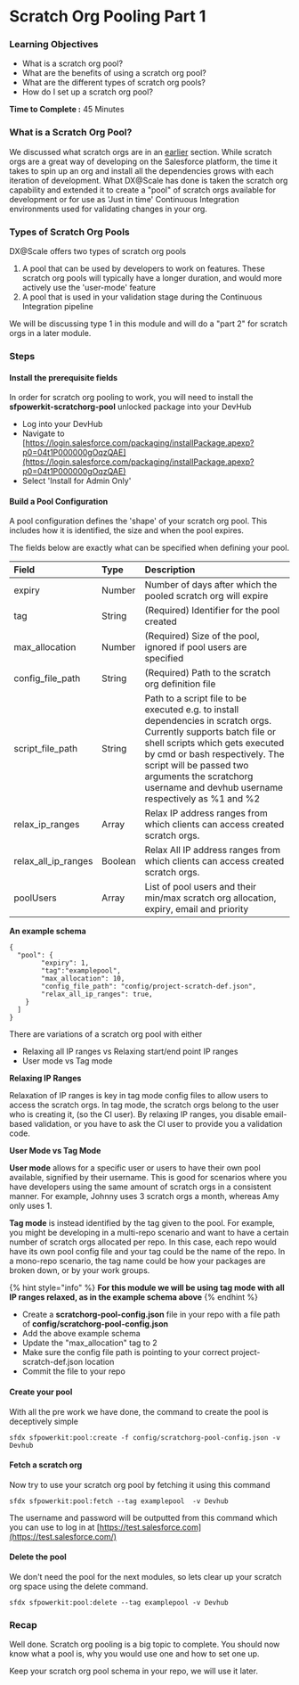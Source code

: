 # Scratch Org Pooling Part 1

### Learning Objectives

* What is a scratch org pool? 
* What are the benefits of using a scratch org pool? 
* What are the different types of scratch org pools?
* How do I set up a scratch org pool? 

**Time to Complete :** 45 Minutes

### What is a Scratch Org Pool? 

We discussed what scratch orgs are in an [earlier](4.-scratch-org-introduction.md) section. While scratch orgs are a great way of developing on the Salesforce platform, the time it takes to spin up an org and install all the dependencies grows with each iteration of development. What DX@Scale has done is taken the scratch org capability and extended it to create a "pool" of scratch orgs available for development or for use as 'Just in time' Continuous Integration environments used for validating changes in your org. 

### Types of Scratch Org Pools

DX@Scale offers two types of scratch org pools 

1. A pool that can be used by developers to work on features. These scratch org pools will typically have a longer duration, and would more actively use the 'user-mode' feature
2. A pool that is used in your validation stage during the Continuous Integration pipeline

We will be discussing type 1 in this module and will do a "part 2" for scratch orgs in a later module. 

### **Steps**

#### **Install the prerequisite fields** 

In order for scratch org pooling to work, you will need to install the **sfpowerkit-scratchorg-pool** unlocked package into your DevHub

* Log into your DevHub 
* Navigate to [https://login.salesforce.com/packaging/installPackage.apexp?p0=04t1P000000gOqzQAE](https://login.salesforce.com/packaging/installPackage.apexp?p0=04t1P000000gOqzQAE)
* Select 'Install for Admin Only' 

#### Build a Pool Configuration

A pool configuration defines the 'shape' of your scratch org pool. This includes how it is identified, the size and when the pool expires. 

The fields below are exactly what can be specified when defining your pool.

| Field | Type | Description |
| :--- | :--- | :--- |
| expiry | Number | Number of days after which the pooled scratch org will expire |
| tag | String | \(Required\) Identifier for the pool created |
| max\_allocation | Number | \(Required\) Size of the pool, ignored if pool users are specified |
| config\_file\_path | String | \(Required\) Path to the scratch org definition file |
| script\_file\_path | String | Path to a script file to be executed e.g. to install dependencies in scratch orgs. Currently supports batch file or shell scripts which gets executed by cmd or bash respectively. The script will be passed two arguments the scratchorg username and devhub username respectively as %1 and %2 |
| relax\_ip\_ranges | Array | Relax IP address ranges from which clients can access created scratch orgs. |
| relax\_all\_ip\_ranges | Boolean | Relax All IP address ranges from which clients can access created scratch orgs. |
| poolUsers | Array | List of pool users and their min/max scratch org allocation, expiry, email and priority |

**An example schema**

```text
{
  "pool": {
        "expiry": 1,
        "tag":"examplepool",
        "max_allocation": 10,
        "config_file_path": "config/project-scratch-def.json",
        "relax_all_ip_ranges": true,  
    }
  ]
}
```

There are variations of a scratch org pool with either 

* Relaxing all IP ranges vs Relaxing start/end point IP ranges
* User mode vs Tag mode 

**Relaxing IP Ranges**

Relaxation of IP ranges is key in tag mode config files to allow users to access the scratch orgs. In tag mode, the scratch orgs belong to the user who is creating it, \(so the CI user\). By relaxing IP ranges, you disable email-based validation, or you have to ask the CI user to provide you a validation code.

**User Mode vs Tag Mode**

**User mode** allows for a specific user or users to have their own pool available, signified by their username. This is good for scenarios where you have developers using the same amount of scratch orgs in a consistent manner. For example, Johnny uses 3 scratch orgs a month, whereas Amy only uses 1.

**Tag mode** is instead identified by the tag given to the pool. For example, you might be developing in a multi-repo scenario and want to have a certain number of scratch orgs allocated per repo. In this case, each repo would have its own pool config file and your tag could be the name of the repo. In a mono-repo scenario, the tag name could be how your packages are broken down, or by your work groups.

{% hint style="info" %}
**For this module we will be using tag mode with all IP ranges relaxed, as in the example schema above**
{% endhint %}

* Create a **scratchorg-pool-config.json** file in your repo with a file path of **config/scratchorg-pool-config.json**
* Add the above example schema 
* Update the "max\_allocation" tag to 2 
* Make sure the config file path is pointing to your correct project-scratch-def.json location 
* Commit the file to your repo 

#### Create your pool

With all the pre work we have done, the command to create the pool is deceptively simple 

```text
sfdx sfpowerkit:pool:create -f config/scratchorg-pool-config.json -v Devhub
```

#### Fetch a scratch org

Now try to use your scratch org pool by fetching it using this command 

```text
sfdx sfpowerkit:pool:fetch --tag examplepool  -v Devhub
```

The username and password will be outputted from this command which you can use to log in at [https://test.salesforce.com](https://test.salesforce.com/) 

#### Delete the pool 

We don't need the pool for the next modules, so lets clear up your scratch org space using the delete command. 

```text
sfdx sfpowerkit:pool:delete --tag examplepool -v Devhub
```

### Recap

Well done. Scratch org pooling is a big topic to complete. You should now know what a pool is, why you would use one and how to set one up. 

Keep your scratch org pool schema in your repo, we will use it later. 

